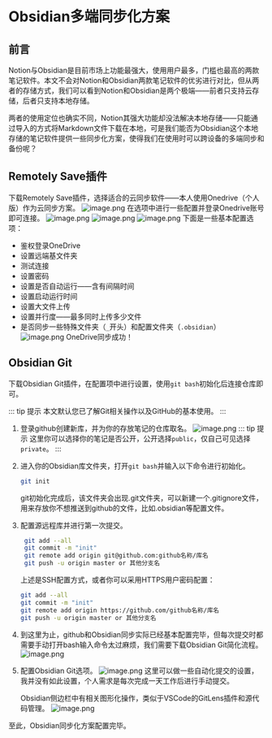 # Obsidian多端同步化方案
## 前言
Notion与Obsidian是目前市场上功能最强大，使用用户最多，门槛也最高的两款笔记软件。本文不会对Notion和Obsidian两款笔记软件的优劣进行对比，但从两者的存储方式，我们可以看到Notion和Obsidian是两个极端——前者只支持云存储，后者只支持本地存储。

两者的使用定位也确实不同，Notion其强大功能却没法解决本地存储——只能通过导入的方式将Markdown文件下载在本地，可是我们能否为Obsidian这个本地存储的笔记软件提供一些同步化方案，使得我们在使用时可以跨设备的多端同步和备份呢？

## Remotely Save插件
下载Remotely Save插件，选择适合的云同步软件——本人使用Onedrive（个人版）作为云同步方案。
![image.png](https://cdn.jsdelivr.net/gh/Moyu-moyuing/ImageHostingWebsite@main/Img/202308221632467.png)
在选项中进行一些配置并登录Onedrive账号即可连接。
![image.png](https://cdn.jsdelivr.net/gh/Moyu-moyuing/ImageHostingWebsite@main/Img/202308221644647.png)
![image.png](https://cdn.jsdelivr.net/gh/Moyu-moyuing/ImageHostingWebsite@main/Img/202308221644569.png)
![image.png](https://cdn.jsdelivr.net/gh/Moyu-moyuing/ImageHostingWebsite@main/Img/202308221634626.png)
下面是一些基本配置选项：
- 鉴权登录OneDrive
- 设置远端基文件夹
- 测试连接
- 设置密码
- 设置是否自动运行——含有间隔时间
- 设置启动运行时间
- 设置大文件上传
- 设置并行度——最多同时上传多少文件
- 是否同步一些特殊文件夹（`_`开头）和配置文件夹（`.obsidian`）
![image.png](https://cdn.jsdelivr.net/gh/Moyu-moyuing/ImageHostingWebsite@main/Img/202308221640945.png)
OneDrive同步成功！

## Obsidian Git
下载Obsidian Git插件，在配置项中进行设置，使用`git bash`初始化后连接仓库即可。

::: tip 提示
本文默认您已了解Git相关操作以及GitHub的基本使用。
:::

1. 登录github创建新库，并为你的存放笔记的仓库取名。
   ![image.png](https://cdn.jsdelivr.net/gh/Moyu-moyuing/ImageHostingWebsite@main/Img/202308221649928.png)
	::: tip 提示
	这里你可以选择你的笔记是否公开，公开选择`public`，仅自己可见选择`private`。
 	:::
	
2. 进入你的Obsidian库文件夹，打开`git bash`并输入以下命令进行初始化。
   
	```bash
	git init
	```
	git初始化完成后，该文件夹会出现.git文件夹，可以新建一个.gitignore文件，用来存放你不想推送到github的文件，比如.obsidian等配置文件。
3. 配置源远程库并进行第一次提交。
   ```bash
	git add --all
	git commit -m "init"
	git remote add origin git@github.com:github名称/库名
	git push -u origin master or 其他分支名
	```
	上述是SSH配置方式，或者你可以采用HTTPS用户密码配置：
	 ```bash
	git add --all
	git commit -m "init"
	git remote add origin https://github.com/github名称/库名
	git push -u origin master or 其他分支名
	```

4. 到这里为止，github和Obsidian同步实际已经基本配置完毕，但每次提交时都需要手动打开bash输入命令太过麻烦，我们需要下载Obsidian Git简化流程。
   ![image.png](https://cdn.jsdelivr.net/gh/Moyu-moyuing/ImageHostingWebsite@main/Img/202308221707282.png)
5. 配置Obsidian Git选项。
   ![image.png](https://cdn.jsdelivr.net/gh/Moyu-moyuing/ImageHostingWebsite@main/Img/202308221708611.png)
	这里可以做一些自动化提交的设置，我并没有如此设置，个人需求是每次完成一天工作后进行手动提交。
	
	Obsidian侧边栏中有相关图形化操作，类似于VSCode的GitLens插件和源代码管理。
	![image.png](https://cdn.jsdelivr.net/gh/Moyu-moyuing/ImageHostingWebsite@main/Img/202308221711119.png)

至此，Obsidian同步化方案配置完毕。
